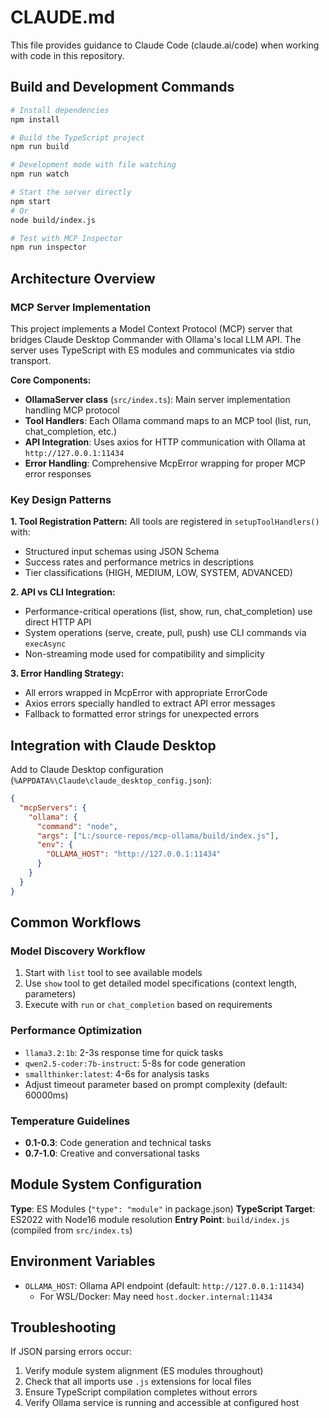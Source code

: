 # CLAUDE.md

This file provides guidance to Claude Code (claude.ai/code) when working with code in this repository.

## Build and Development Commands

```bash
# Install dependencies
npm install

# Build the TypeScript project
npm run build

# Development mode with file watching
npm run watch

# Start the server directly
npm start
# Or
node build/index.js

# Test with MCP Inspector
npm run inspector
```

## Architecture Overview

### MCP Server Implementation
This project implements a Model Context Protocol (MCP) server that bridges Claude Desktop Commander with Ollama's local LLM API. The server uses TypeScript with ES modules and communicates via stdio transport.

**Core Components:**
- **OllamaServer class** (`src/index.ts`): Main server implementation handling MCP protocol
- **Tool Handlers**: Each Ollama command maps to an MCP tool (list, run, chat_completion, etc.)
- **API Integration**: Uses axios for HTTP communication with Ollama at `http://127.0.0.1:11434`
- **Error Handling**: Comprehensive McpError wrapping for proper MCP error responses

### Key Design Patterns

**1. Tool Registration Pattern:**
All tools are registered in `setupToolHandlers()` with:
- Structured input schemas using JSON Schema
- Success rates and performance metrics in descriptions
- Tier classifications (HIGH, MEDIUM, LOW, SYSTEM, ADVANCED)

**2. API vs CLI Integration:**
- Performance-critical operations (list, show, run, chat_completion) use direct HTTP API
- System operations (serve, create, pull, push) use CLI commands via `execAsync`
- Non-streaming mode used for compatibility and simplicity

**3. Error Handling Strategy:**
- All errors wrapped in McpError with appropriate ErrorCode
- Axios errors specially handled to extract API error messages
- Fallback to formatted error strings for unexpected errors

## Integration with Claude Desktop

Add to Claude Desktop configuration (`%APPDATA%\Claude\claude_desktop_config.json`):

```json
{
  "mcpServers": {
    "ollama": {
      "command": "node",
      "args": ["L:/source-repos/mcp-ollama/build/index.js"],
      "env": {
        "OLLAMA_HOST": "http://127.0.0.1:11434"
      }
    }
  }
}
```

## Common Workflows

### Model Discovery Workflow
1. Start with `list` tool to see available models
2. Use `show` tool to get detailed model specifications (context length, parameters)
3. Execute with `run` or `chat_completion` based on requirements

### Performance Optimization
- `llama3.2:1b`: 2-3s response time for quick tasks
- `qwen2.5-coder:7b-instruct`: 5-8s for code generation
- `smallthinker:latest`: 4-6s for analysis tasks
- Adjust timeout parameter based on prompt complexity (default: 60000ms)

### Temperature Guidelines
- **0.1-0.3**: Code generation and technical tasks
- **0.7-1.0**: Creative and conversational tasks

## Module System Configuration

**Type**: ES Modules (`"type": "module"` in package.json)
**TypeScript Target**: ES2022 with Node16 module resolution
**Entry Point**: `build/index.js` (compiled from `src/index.ts`)

## Environment Variables

- `OLLAMA_HOST`: Ollama API endpoint (default: `http://127.0.0.1:11434`)
  - For WSL/Docker: May need `host.docker.internal:11434`

## Troubleshooting

If JSON parsing errors occur:
1. Verify module system alignment (ES modules throughout)
2. Check that all imports use `.js` extensions for local files
3. Ensure TypeScript compilation completes without errors
4. Verify Ollama service is running and accessible at configured host